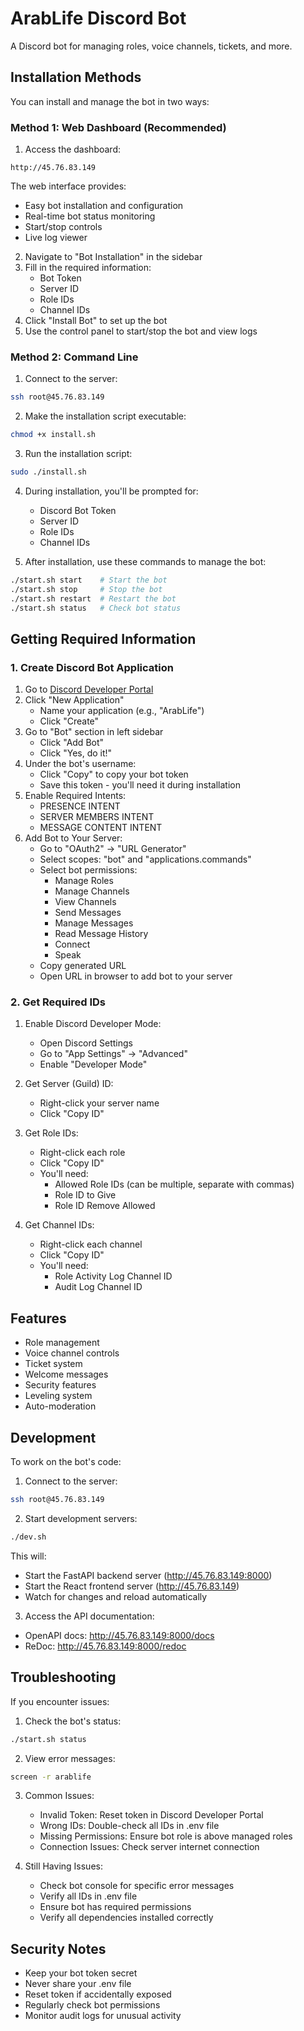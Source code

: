 # ArabLife Discord Bot

A Discord bot for managing roles, voice channels, tickets, and more.

## Installation Methods

You can install and manage the bot in two ways:

### Method 1: Web Dashboard (Recommended)

1. Access the dashboard:
```
http://45.76.83.149
```

The web interface provides:
- Easy bot installation and configuration
- Real-time bot status monitoring
- Start/stop controls
- Live log viewer

2. Navigate to "Bot Installation" in the sidebar
3. Fill in the required information:
   - Bot Token
   - Server ID
   - Role IDs
   - Channel IDs
4. Click "Install Bot" to set up the bot
5. Use the control panel to start/stop the bot and view logs

### Method 2: Command Line

1. Connect to the server:
```bash
ssh root@45.76.83.149
```

2. Make the installation script executable:
```bash
chmod +x install.sh
```

3. Run the installation script:
```bash
sudo ./install.sh
```

4. During installation, you'll be prompted for:
   - Discord Bot Token
   - Server ID
   - Role IDs
   - Channel IDs

5. After installation, use these commands to manage the bot:
```bash
./start.sh start    # Start the bot
./start.sh stop     # Stop the bot
./start.sh restart  # Restart the bot
./start.sh status   # Check bot status
```

## Getting Required Information

### 1. Create Discord Bot Application

1. Go to [Discord Developer Portal](https://discord.com/developers/applications)
2. Click "New Application"
   - Name your application (e.g., "ArabLife")
   - Click "Create"
3. Go to "Bot" section in left sidebar
   - Click "Add Bot"
   - Click "Yes, do it!"
4. Under the bot's username:
   - Click "Copy" to copy your bot token
   - Save this token - you'll need it during installation
5. Enable Required Intents:
   - PRESENCE INTENT
   - SERVER MEMBERS INTENT
   - MESSAGE CONTENT INTENT
6. Add Bot to Your Server:
   - Go to "OAuth2" → "URL Generator"
   - Select scopes: "bot" and "applications.commands"
   - Select bot permissions:
     * Manage Roles
     * Manage Channels
     * View Channels
     * Send Messages
     * Manage Messages
     * Read Message History
     * Connect
     * Speak
   - Copy generated URL
   - Open URL in browser to add bot to your server

### 2. Get Required IDs

1. Enable Discord Developer Mode:
   - Open Discord Settings
   - Go to "App Settings" → "Advanced"
   - Enable "Developer Mode"

2. Get Server (Guild) ID:
   - Right-click your server name
   - Click "Copy ID"

3. Get Role IDs:
   - Right-click each role
   - Click "Copy ID"
   - You'll need:
     * Allowed Role IDs (can be multiple, separate with commas)
     * Role ID to Give
     * Role ID Remove Allowed

4. Get Channel IDs:
   - Right-click each channel
   - Click "Copy ID"
   - You'll need:
     * Role Activity Log Channel ID
     * Audit Log Channel ID

## Features

- Role management
- Voice channel controls
- Ticket system
- Welcome messages
- Security features
- Leveling system
- Auto-moderation

## Development

To work on the bot's code:

1. Connect to the server:
```bash
ssh root@45.76.83.149
```

2. Start development servers:
```bash
./dev.sh
```

This will:
- Start the FastAPI backend server (http://45.76.83.149:8000)
- Start the React frontend server (http://45.76.83.149)
- Watch for changes and reload automatically

3. Access the API documentation:
- OpenAPI docs: http://45.76.83.149:8000/docs
- ReDoc: http://45.76.83.149:8000/redoc

## Troubleshooting

If you encounter issues:

1. Check the bot's status:
```bash
./start.sh status
```

2. View error messages:
```bash
screen -r arablife
```

3. Common Issues:
   - Invalid Token: Reset token in Discord Developer Portal
   - Wrong IDs: Double-check all IDs in .env file
   - Missing Permissions: Ensure bot role is above managed roles
   - Connection Issues: Check server internet connection

4. Still Having Issues:
   - Check bot console for specific error messages
   - Verify all IDs in .env file
   - Ensure bot has required permissions
   - Verify all dependencies installed correctly

## Security Notes

- Keep your bot token secret
- Never share your .env file
- Reset token if accidentally exposed
- Regularly check bot permissions
- Monitor audit logs for unusual activity
